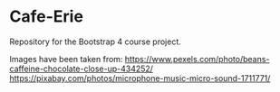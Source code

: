 # Cafe-Erie
Repository for the Bootstrap 4 course project. 

Images have been taken from: 
https://www.pexels.com/photo/beans-caffeine-chocolate-close-up-434252/
https://pixabay.com/photos/microphone-music-micro-sound-1711771/
